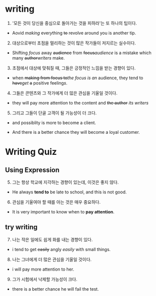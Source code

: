 # writing
1. '모든 것이 당신을 중심으로 돌아가는 것을 피하라'는 또 하나의
   팁이다.
- Aovid *making* ever*y*thing ~~to~~ revolve around you is another tip.

2. 대상으로부터 초점을 멀리하는 것이 많은 작가들이 저지르는 실수이다.
- Shifting *focus* away ~~audience~~ from ~~focus~~*audience* is a mistake which many ~~author~~*writers* make.
3. 초점에서 대상에 맞춰질 때, 그들은 긍정적인 느낌을 받는 경향이 있다.
- when ~~making from focus to~~*the focus is an* audience, they tend
  to ~~have~~*get* ~~a~~
  positive feeling*s*. 
4. 그들은 콘텐츠와 그 작가에게 더 많은 관심을 기울일 것이다.
- they will pay more attention to the content and ~~the author~~ *its writers*
5. 그리고 그들이 단골 고객이 될 가능성이 더 크다.
- and possiblity is more to become a client.
* And there is a better chance they will become a loyal customer.

# Writing Quiz
## Using Expression
5. 그는 항상 학교에 지각하는 경향이 있는데, 이것은 좋지 않다.
- He always **tend to** be late to school, and this is not good.

6. 관심을 기울여야 할 때를 아는 것은 매우 중요하다.
- It is very important to know when to **pay attention**.

## try writing
7. 나는 작은 일에도 쉽게 화를 내는 경향이 있다.
- i tend to get ~~easily~~ angly *easily* with small things.

8. 나는 그녀에게 더 많은 관심을 기울일 것이다.
- i will pay more attention to her.

9. 그가 시험에서 낙제할 가능성이 크다.
- there is a better chance he will fail the test.


